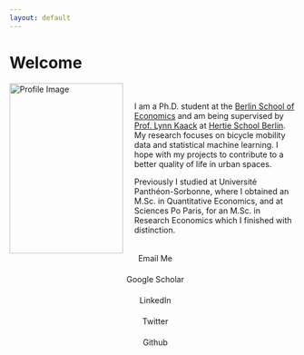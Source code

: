```yaml
---
layout: default
---
```

# Welcome

<div style="display: flex; align-items: center;">
    <img src="assets/KaiserSilke_profil.JPG" alt="Profile Image" width="200" height="300" style="margin-right: 20px;">
    <div>
        <p>
            I am a Ph.D. student at the <a href="https://berlinschoolofeconomics.de/home">Berlin School of Economics</a>  and am being supervised by
            <a href="https://lynnkaack.com/index.html">Prof. Lynn Kaack</a> at
            <a href="https://www.hertie-school.org/en/datasciencelab/people/profile/person/kaiser">Hertie School Berlin</a>.
            My research focuses on bicycle mobility data and statistical machine learning. I hope with my projects
            to contribute to a better quality of life in urban spaces.
        </p>
        <p>
            Previously I studied at Université Panthéon-Sorbonne, where I obtained an M.Sc. in Quantitative Economics,
            and at Sciences Po Paris, for an M.Sc. in Research Economics which I finished with distinction.
        </p>
    </div>
</div>

 
<div class="icon-links">

<a href="mailto:your.email@example.com">
    <i class="fa fa-envelope"></i> Email Me
  </a>
  
  <a href="https://scholar.google.de/citations?user=gcnnM8IAAAAJ&hl=de&oi=sra">
    <i class="fa fa-google"></i> Google Scholar
  </a>

  <a href="https://linkedin.com/in/silke-kaiser">
    <i class="fa fa-linkedin"></i> LinkedIn
  </a>

  <a href="https://twitter.com/S_K_Kaiser">
    <i class="fa fa-twitter"></i> Twitter
  </a>

<a href="https://github.com/silkekaiser">
  <i class="fa fa-github"></i> Github
</a>


  
</div>



<style>
  .icon-links {
    display: flex;
    flex-direction: column; /* Change the layout to a column */
    align-items: center; /* Center items horizontally */
    max-width: 300px;
    margin: 0 auto;
  }

  .icon-links a {
    text-decoration: none;
    margin-bottom: 20px; /* Increase the spacing between links */
    display: flex; /* Align icon and text horizontally */
    align-items: center; /* Center icon and text vertically */
  }

  .icon-links i {
    margin-right: 10px; /* Add spacing between icon and text */
  }
</style>

